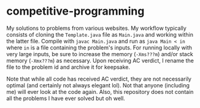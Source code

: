 # competitive-programming

My solutions to problems from various websites. My workflow typically consists
of cloning the `Template.java` file as `Main.java` and working within the
latter file. Compile with `javac Main.java` and run as `java Main < in` where
`in` is a file containing the problem's inputs. For running locally with very
large inputs, be sure to increase the memory (`-Xms???m`) and/or stack memory
(`-Xmx???m`) as necessary. Upon receiving AC verdict, I rename the file to the
problem id and archive it for keepsake.

Note that while all code has received AC verdict, they are not necessarily
optimal (and certainly not always elegant lol). Not that anyone (including me)
will ever look at the code again. Also, this repository does not contain all
the problems I have ever solved but oh well.

